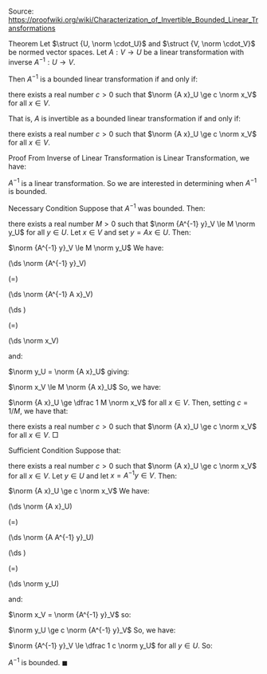 # 

Source: https://proofwiki.org/wiki/Characterization_of_Invertible_Bounded_Linear_Transformations



Theorem
Let $\struct {U, \norm \cdot_U}$ and $\struct {V, \norm \cdot_V}$ be normed vector spaces.
Let $A : V \to U$ be a linear transformation with inverse $A^{-1} : U \to V$.

Then $A^{-1}$ is a bounded linear transformation if and only if:

there exists a real number $c > 0$ such that $\norm {A x}_U \ge c \norm x_V$ for all $x \in V$.

That is, $A$ is invertible as a bounded linear transformation if and only if:

there exists a real number $c > 0$ such that $\norm {A x}_U \ge c \norm x_V$ for all $x \in V$.


Proof
From Inverse of Linear Transformation is Linear Transformation, we have: 

$A^{-1}$ is a linear transformation.
So we are interested in determining when $A^{-1}$ is bounded.

Necessary Condition
Suppose that $A^{-1}$ was bounded.
Then:

there exists a real number $M > 0$ such that $\norm {A^{-1} y}_V \le M \norm y_U$ for all $y \in U$.
Let $x \in V$ and set $y = A x \in U$.
Then: 

$\norm {A^{-1} y}_V \le M \norm y_U$
We have: 














\(\ds \norm {A^{-1} y}_V\)

\(=\)







\(\ds \norm {A^{-1} A x}_V\)




















\(\ds \)

\(=\)







\(\ds \norm x_V\)









and:

$\norm y_U = \norm {A x}_U$
giving:

$\norm x_V \le M \norm {A x}_U$
So, we have: 

$\norm {A x}_U \ge \dfrac 1 M \norm x_V$
for all $x \in V$.
Then, setting $c = 1/M$, we have that: 

there exists a real number $c > 0$ such that $\norm {A x}_U \ge c \norm x_V$ for all $x \in V$.
$\Box$


Sufficient Condition
Suppose that: 

there exists a real number $c > 0$ such that $\norm {A x}_U \ge c \norm x_V$ for all $x \in V$.
Let $y \in U$ and let $x = A^{-1} y \in V$.
Then:

$\norm {A x}_U \ge c \norm x_V$
We have: 














\(\ds \norm {A x}_U\)

\(=\)







\(\ds \norm {A A^{-1} y}_U\)




















\(\ds \)

\(=\)







\(\ds \norm y_U\)









and:

$\norm x_V = \norm {A^{-1} y}_V$
so:

$\norm y_U \ge c \norm {A^{-1} y}_V$
So, we have: 

$\norm {A^{-1} y}_V \le \dfrac 1 c \norm y_U$
for all $y \in U$. 
So:

$A^{-1}$ is bounded.
$\blacksquare$





